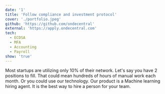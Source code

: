 ```yaml
---
date: '1'
title: 'Follow compliance and investment protocol'
cover: './portfolio.jpeg'
github: 'https://github.com/ondecentral'
external: 'https://apply.ondecentral.com'
tech:
  - ECDSA
  - MFA
  - Accounting
  - Payroll
show: 'true'
---
```


Most startups are utilizing only 10% of their network.
Let's say you have 2 positions to fill.
That could mean hundreds of hours of manual work each month.
Or you could use our technology.
Our product is a Machine learning hiring agent.
It is the best way to hire a person for your team.
